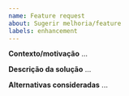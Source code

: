 ```yaml
---
name: Feature request
about: Sugerir melhoria/feature
labels: enhancement
---
```


**Contexto/motivação**
...

**Descrição da solução**
...

**Alternativas consideradas**
...
